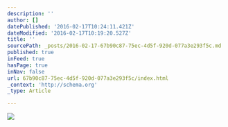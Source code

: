 ```yaml
---
description: ''
author: []
datePublished: '2016-02-17T10:24:11.421Z'
dateModified: '2016-02-17T10:19:20.527Z'
title: ''
sourcePath: _posts/2016-02-17-67b90c87-75ec-4d5f-920d-077a3e293f5c.md
published: true
inFeed: true
hasPage: true
inNav: false
url: 67b90c87-75ec-4d5f-920d-077a3e293f5c/index.html
_context: 'http://schema.org'
_type: Article

---
```

![](https://the-grid-user-content.s3-us-west-2.amazonaws.com/fe311423-934c-476d-8f05-c3ad09c5f22c.JPG)